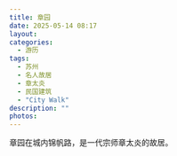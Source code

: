 ```yaml
---
title: 章园
date: 2025-05-14 08:17
layout: 
categories:
  - 游历
tags:
  - 苏州
  - 名人故居
  - 章太炎
  - 民国建筑
  - "City Walk"
description: ""
photos:
---
```

章园在城内锦帆路，是一代宗师章太炎的故居。

